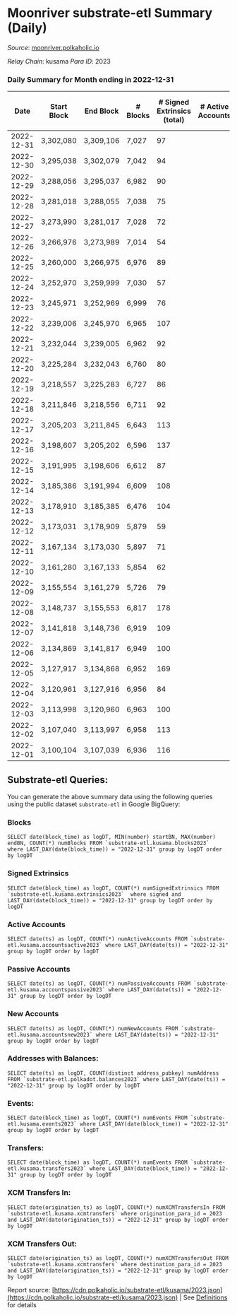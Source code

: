 # Moonriver substrate-etl Summary (Daily)

_Source_: [moonriver.polkaholic.io](https://moonriver.polkaholic.io)

*Relay Chain*: kusama
*Para ID*: 2023



### Daily Summary for Month ending in 2022-12-31


| Date | Start Block | End Block | # Blocks | # Signed Extrinsics (total) | # Active Accounts | # Passive | # New | # Addresses with Balances | # Events | # Transfers | # XCM Transfers In | # XCM Transfers Out | Issues | 
| ---- | ----------- | --------- | -------- | --------------------------- | ----------------- | --------- | ----- | ------------------------- | -------- | ----------- | ------------------ | ------------------- | ------ |
| 2022-12-31 | 3,302,080 | 3,309,106 | 7,027 | 97 |  |  |  | 583,988 | 483,715 | 3,581 ($487,551.22) | 47 ($13,358.96) | 64 ($51,725.38) |  |
| 2022-12-30 | 3,295,038 | 3,302,079 | 7,042 | 94 |  |  |  | 578,995 | 500,778 | 4,804 ($821,707.41) | 49 ($14,856.34) | 71 ($12,149.54) |  |
| 2022-12-29 | 3,288,056 | 3,295,037 | 6,982 | 90 |  |  |  | 578,908 | 495,457 | 4,997 ($2,616,982.68) | 27 ($17,385.34) | 63 ($32,924.42) |  |
| 2022-12-28 | 3,281,018 | 3,288,055 | 7,038 | 75 |  |  |  | 578,842 | 506,627 | 5,150 ($860,791.29) | 48 ($19,767.68) | 53 ($20,301.90) |  |
| 2022-12-27 | 3,273,990 | 3,281,017 | 7,028 | 72 |  |  |  | 578,783 | 512,899 | 5,775 ($1,052,312.93) | 49 ($9,433.68) | 61 ($32,621.25) |  |
| 2022-12-26 | 3,266,976 | 3,273,989 | 7,014 | 54 |  |  |  | 578,684 | 618,927 | 6,378 ($1,213,339.81) | 33 ($6,048.86) | 53 ($66,362.29) |  |
| 2022-12-25 | 3,260,000 | 3,266,975 | 6,976 | 89 |  |  |  | 578,609 | 923,617 | 16,712 ($9,467,348.00) | 110 ($258,329.92) | 75 ($93,220.72) |  |
| 2022-12-24 | 3,252,970 | 3,259,999 | 7,030 | 57 |  |  |  | 578,496 | 451,743 | 4,106 ($578,995.36) | 33 ($7,836.15) | 47 ($2,902.94) |  |
| 2022-12-23 | 3,245,971 | 3,252,969 | 6,999 | 76 |  |  |  | 578,430 | 420,459 | 2,734 ($1,102,682.54) | 58 ($90,765.57) | 67 ($210,792.96) |  |
| 2022-12-22 | 3,239,006 | 3,245,970 | 6,965 | 107 |  |  |  | 578,347 | 447,503 | 3,571 ($2,095,931.17) | 47 ($48,219.70) | 52 ($6,820.93) |  |
| 2022-12-21 | 3,232,044 | 3,239,005 | 6,962 | 92 |  |  |  | 578,255 | 452,340 | 3,706 ($460,533.25) | 58 ($24,718.94) | 63 ($31,663.91) |  |
| 2022-12-20 | 3,225,284 | 3,232,043 | 6,760 | 80 |  |  |  | 578,145 | 452,989 | 4,349 ($680,704.53) | 75 ($36,611.97) | 60 ($275,102.85) |  |
| 2022-12-19 | 3,218,557 | 3,225,283 | 6,727 | 86 |  |  |  | 578,046 | 461,113 | 4,242 ($943,002.28) | 58 ($52,504.20) | 40 ($14,810.21) |  |
| 2022-12-18 | 3,211,846 | 3,218,556 | 6,711 | 92 |  |  |  | 577,937 | 440,341 | 3,117 ($2,065,369.86) | 34 ($4,858.01) | 25 ($53,569.24) |  |
| 2022-12-17 | 3,205,203 | 3,211,845 | 6,643 | 113 |  |  |  | 577,802 | 524,865 | 5,872 ($1,203,404.03) | 39 ($29,059.88) | 35 ($24,526.95) |  |
| 2022-12-16 | 3,198,607 | 3,205,202 | 6,596 | 137 |  |  |  | 577,641 | 547,858 | 7,029 ($1,688,651.63) | 47 ($6,640.05) | 48 ($19,539.97) |  |
| 2022-12-15 | 3,191,995 | 3,198,606 | 6,612 | 87 |  |  |  | 577,493 | 456,960 | 3,564 ($836,425.83) | 46 ($26,592.73) | 50 ($15,584.71) |  |
| 2022-12-14 | 3,185,386 | 3,191,994 | 6,609 | 108 |  |  |  | 577,305 | 460,582 | 4,057 ($808,908.73) | 37 ($16,809.07) | 58 ($34,307.57) |  |
| 2022-12-13 | 3,178,910 | 3,185,385 | 6,476 | 104 |  |  |  | 577,174 | 483,012 | 5,332 ($1,108,583.68) | 52 ($69,520.79) | 39 ($115,825.92) |  |
| 2022-12-12 | 3,173,031 | 3,178,909 | 5,879 | 59 |  |  |  | 576,989 | 411,139 | 3,480 ($2,756,734.19) | 31 ($10,055.17) | 41 ($180,316.63) |  |
| 2022-12-11 | 3,167,134 | 3,173,030 | 5,897 | 71 |  |  |  | 576,851 | 406,021 | 3,828 ($1,154,345.65) | 32 ($166,120.78) | 53 ($72,703.54) |  |
| 2022-12-10 | 3,161,280 | 3,167,133 | 5,854 | 62 |  |  |  | 576,731 | 403,520 | 3,929 ($910,834.11) | 13 ($4,178.09) | 44 ($23,586.18) |  |
| 2022-12-09 | 3,155,554 | 3,161,279 | 5,726 | 79 |  |  |  | 576,621 | 387,947 | 3,488 ($942,963.56) | 19 ($3,967.76) | 42 ($2,164.63) |  |
| 2022-12-08 | 3,148,737 | 3,155,553 | 6,817 | 178 |  |  |  |  | 458,868 | 4,178 ($1,764,670.72) | 31 ($5,318.88) | 61 ($13,626.67) |  |
| 2022-12-07 | 3,141,818 | 3,148,736 | 6,919 | 109 |  |  |  | 576,480 | 463,101 | 4,315 ($1,727,500.40) | 35 ($15,698.33) | 64 ($59,729.77) |  |
| 2022-12-06 | 3,134,869 | 3,141,817 | 6,949 | 100 |  |  |  | 576,387 | 465,424 | 4,185 ($1,215,141.47) | 20 ($3,365.30) | 60 ($31,003.99) |  |
| 2022-12-05 | 3,127,917 | 3,134,868 | 6,952 | 169 |  |  |  | 576,299 | 552,623 | 9,246 ($2,585,048.65) | 43 ($40,297.64) | 71 ($105,159.73) |  |
| 2022-12-04 | 3,120,961 | 3,127,916 | 6,956 | 84 |  |  |  | 576,198 | 483,572 | 4,717 ($1,465,916.90) | 35 ($9,271.44) | 66 ($43,022.00) |  |
| 2022-12-03 | 3,113,998 | 3,120,960 | 6,963 | 100 |  |  |  | 576,056 | 462,301 | 3,997 ($1,180,137.23) | 18 ($2,526.72) | 55 ($13,375.82) |  |
| 2022-12-02 | 3,107,040 | 3,113,997 | 6,958 | 113 |  |  |  | 575,868 | 542,737 | 7,829 ($2,540,991.18) | 31 ($39,580.83) | 59 ($36,871.95) |  |
| 2022-12-01 | 3,100,104 | 3,107,039 | 6,936 | 116 |  |  |  | 575,702 | 606,694 | 12,220 ($4,341,692.50) | 63 ($90,453.68) | 107 ($147,009.57) |  |

## Substrate-etl Queries:
You can generate the above summary data using the following queries using the public dataset `substrate-etl` in Google BigQuery:


### Blocks
```
SELECT date(block_time) as logDT, MIN(number) startBN, MAX(number) endBN, COUNT(*) numBlocks FROM `substrate-etl.kusama.blocks2023`  where LAST_DAY(date(block_time)) = "2022-12-31" group by logDT order by logDT
```


### Signed Extrinsics
```
SELECT date(block_time) as logDT, COUNT(*) numSignedExtrinsics FROM `substrate-etl.kusama.extrinsics2023`  where signed and LAST_DAY(date(block_time)) = "2022-12-31" group by logDT order by logDT
```


### Active Accounts
```
SELECT date(ts) as logDT, COUNT(*) numActiveAccounts FROM `substrate-etl.kusama.accountsactive2023` where LAST_DAY(date(ts)) = "2022-12-31" group by logDT order by logDT
```


### Passive Accounts
```
SELECT date(ts) as logDT, COUNT(*) numPassiveAccounts FROM `substrate-etl.kusama.accountspassive2023` where LAST_DAY(date(ts)) = "2022-12-31" group by logDT order by logDT
```


### New Accounts
```
SELECT date(ts) as logDT, COUNT(*) numNewAccounts FROM `substrate-etl.kusama.accountsnew2023` where LAST_DAY(date(ts)) = "2022-12-31" group by logDT order by logDT
```


### Addresses with Balances:
```
SELECT date(ts) as logDT, COUNT(distinct address_pubkey) numAddress FROM `substrate-etl.polkadot.balances2023` where LAST_DAY(date(ts)) = "2022-12-31" group by logDT order by logDT
```


### Events:
```
SELECT date(block_time) as logDT, COUNT(*) numEvents FROM `substrate-etl.kusama.events2023` where LAST_DAY(date(block_time)) = "2022-12-31" group by logDT order by logDT
```


### Transfers:
```
SELECT date(block_time) as logDT, COUNT(*) numEvents FROM `substrate-etl.kusama.transfers2023` where LAST_DAY(date(block_time)) = "2022-12-31" group by logDT order by logDT
```


### XCM Transfers In:
```
SELECT date(origination_ts) as logDT, COUNT(*) numXCMTransfersIn FROM `substrate-etl.kusama.xcmtransfers` where origination_para_id = 2023 and LAST_DAY(date(origination_ts)) = "2022-12-31" group by logDT order by logDT
```


### XCM Transfers Out:
```
SELECT date(origination_ts) as logDT, COUNT(*) numXCMTransfersOut FROM `substrate-etl.kusama.xcmtransfers` where destination_para_id = 2023 and LAST_DAY(date(origination_ts)) = "2022-12-31" group by logDT order by logDT
```



Report source: [https://cdn.polkaholic.io/substrate-etl/kusama/2023.json](https://cdn.polkaholic.io/substrate-etl/kusama/2023.json) | See [Definitions](/DEFINITIONS.md) for details
